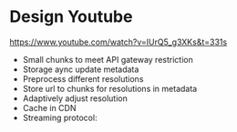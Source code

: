 # Design Youtube

https://www.youtube.com/watch?v=IUrQ5_g3XKs&t=331s

- Small chunks to meet API gateway restriction
- Storage aync update metadata
- Preprocess different resolutions
- Store url to chunks for resolutions in metadata
- Adaptively adjust resolution
- Cache in CDN
- Streaming protocol: 
